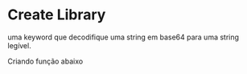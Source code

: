 # Create Library

uma keyword que decodifique uma string em base64 para uma string legível. 

Criando função abaixo